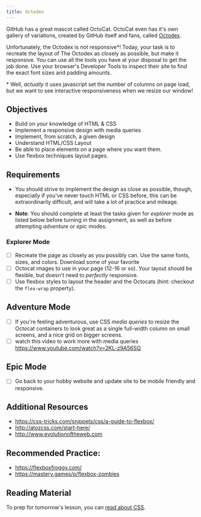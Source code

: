 ```yaml
---
title: Octodex
---
```


GitHub has a great mascot called OctoCat. OctoCat even has it's own gallery of variations, created by GitHub itself and fans, called [Octodex](https://octodex.github.com).

Unfortunately, the Octodex is not responsive\*! Today, your task is to recreate the layout of The Octodex as closely as possible, but make it responsive. You can use all the tools you have at your disposal to get the job done. Use your browser's Developer Tools to inspect their site to find the exact font sizes and padding amounts.

\* Well, _actually_ it uses javascript set the number of columns on page load, but we want to see interactive responsiveness when we resize our window!

## Objectives

- Build on your knowledge of HTML & CSS
- Implement a responsive design with media queries
- Implement, from scratch, a given design
- Understand HTML/CSS Layout
- Be able to place elements on a page where you want them.
- Use flexbox techniques layout pages.

## Requirements

- You should strive to implement the design as close as possible, though, especially if you've never touch HTML or CSS before, this can be extraordinarily difficult, and will take a lot of practice and mileage.

- **Note**: You should complete at least the tasks given for _explorer_ mode as listed below before turning in the assignment, as well as before attempting _adventure_ or _epic_ modes.

### Explorer Mode

- [ ] Recreate the page as closely as you possibly can. Use the same fonts, sizes, and colors. Download some of your favorite
- [ ] Octocat images to use in your page (12-16 or so). Your layout should be flexible, but doesn't need to _perfectly_ responsive.
- [ ] Use flexbox styles to layout the header and the Octocats (hint: checkout the `flex-wrap` property).

## Adventure Mode

- [ ] If you're feeling adventurous, use CSS _media queries_ to resize the Octocat containers to look great as a single full-width column on small screens, and a nice grid on bigger screens.
- [ ] watch this video to work more with media queries https://www.youtube.com/watch?v=2KL-z9A56SQ

## Epic Mode

- [ ] Go back to your hobby website and update site to be mobile friendly and responsive.

## Additional Resources

- https://css-tricks.com/snippets/css/a-guide-to-flexbox/
- http://atozcss.com/start-here/
- http://www.evolutionoftheweb.com

## Recommended Practice:

- https://flexboxfroggy.com/
- https://mastery.games/p/flexbox-zombies

## Reading Material

To prep for tomorrow's lesson, you can [read about CSS](https://developer.mozilla.org/en-US/docs/Learn/CSS/Introduction_to_CSS).
